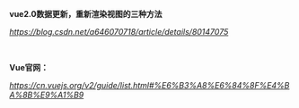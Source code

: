 **vue2.0数据更新，重新渲染视图的三种方法**

*https://blog.csdn.net/a646070718/article/details/80147075*

﻿

**Vue官网：**

*https://cn.vuejs.org/v2/guide/list.html#%E6%B3%A8%E6%84%8F%E4%BA%8B%E9%A1%B9*

